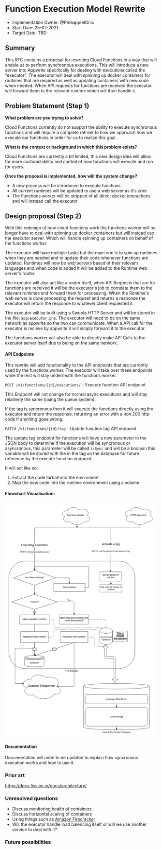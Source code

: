 # Function Execution Model Rewrite
- Implementation Owner: @PineappleIOnic
- Start Date: 25-07-2021
- Target Date: TBD

## Summary

[summary]: #summary

<!-- Brief explanation of the proposed contribution. Write your answer below. -->
This RFC contains a proposal for rewriting Cloud Functions in a way that will enable us to perform synchronous executions. This will introduce a new server into Appwrite specifically for dealing with executions called the "executor". The executor will deal with spinning up docker containers for runtimes that are required as well as updating containers with new code when needed. When API requests for functions are received the executor will forward them to the relevant runtime which will then handle it.

## Problem Statement (Step 1)

[problem-statement]: #problem-statement

**What problem are you trying to solve?**

Cloud Functions currently do not support the ability to execute synchronous functions and will require a complete rethink to how we approach how we execute our functions in order for us to realize this goal.

**What is the context or background in which this problem exists?**

Cloud Functions are currently a bit limited, this new design idea will allow for more customizability and control of how functions will execute and run for users.

**Once the proposal is implemented, how will the system change?**

- A new process will be introduced to execute functions
- All current runtimes will be updated to use a web server as it's core
- The Functions worker will be stripped of all direct docker interactions and will instead call the executor

## Design proposal (Step 2)

[design-proposal]: #design-proposal

With this redesign of how cloud functions work the functions worker will no longer have to deal with spinning up docker containers but will instead use the executor server. Which will handle spinning up containers on behalf of the functions worker.

The executor will have multiple tasks but the main one is to spin up runtimes when they are needed and to update their code whenever functions are updated. Runtimes will now be web servers based of their relevant languages and when code is added it will be added to the Runtime web server's router.

The executor will also act like a router itself, when API Requests that are for functions are received it will be the executor's job to correlate them to the relevant runtimes and forward them for processing. When the Runtime's web server is done processing the request and returns a response the executor will return the response to whatever client requested it.

The executor will be built using a Swoole HTTP Server and will be stored in the file: `app/executor.php`. The executor will need to be on the same network as appwrite so the two can communicate. When a API call for the executor is recieve by appwrite it will simply forward it to the executor.

The functions worker will also be able to directly make API Calls to the executor server itself due to being on the same network.

#### API Endpoints
This rewrite will add functionality to the API endpoints that are currently used by the functions worker. The executor will take over these endpoints while the rest will stay underneath the functions worker.

`POST /v1/functions/{id}/executions/` - Execute function API endpoint

This Endpoint will not change for normal async executions and will stay relatively the same (using the queue system).

If the tag is syncronous then it will execute the functions directly using the executor and return the response, returning an error with a non 200 http code if anything goes wrong.

`PATCH /v1/functions/{id}/tag` - Update function tag API endpoint

The update tag endpoint for functions will have a new parameter in the JSON body to determine if the execution will be syncronous or asyncronous, this parameter will be called `isSync` and will be a boolean this variable will be stored with the in the tag on the database for future reference by the execute function endpoint.

It will act like so:
1. Extract the code tarball into the enviroment.
2. Map the new code into the runtime environment using a volume

#### Flowchart Visualisation:

![Flowchart Visualisation](flowchart.png)

<!--
This is the technical portion of the RFC. Explain the design in sufficient detail keeping in mind the following:

- Its interaction with other parts of the system is clear
- It is reasonably clear how the contribution would be implemented
- Dependencies on libraries, tools, projects or work that isn't yet complete
- New API routes that need to be created or modifications to the existing routes (if needed)
- Any breaking changes and ways in which we can ensure backward compatibility.
- Use Cases
- Goals
- Deliverables
- Changes to documentation
- Ways to scale the solution

Ensure that you include examples, code-snippets etc. to allow the community to understand the proposed solution. **It would be best if the examples use naming conventions that you intend to use during the actual implementation so that changes can be suggested early on during the development.**

Write your answer below.

-->

#### Documentation
Documentation will need to be updated to explain how syncronous execution works and how to use it.

### Prior art

[prior-art]: #prior-art

https://docs.fission.io/docs/architecture/

### Unresolved questions

[unresolved-questions]: #unresolved-questions
 
 - Discuss monitoring health of containers
 - Discuss horizontal scaling of containers
 - Using things such as [Amazon Firecracker](https://firecracker-microvm.github.io/)
 - Will the executor handle load balencing itself or will we use another service to deal with it?

### Future possibilities

[future-possibilities]: #future-possibilities

<!-- This is also a good place to "dump ideas", if they are out of scope for the RFC you are writing but otherwise related. -->

<!-- Write your answer below. -->


